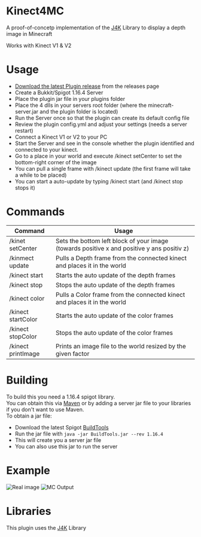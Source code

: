 # Kinect4MC
A proof-of-concetp implementation of the [J4K](https://research.dwi.ufl.edu/projects/ufdw/j4k/) Library to display a depth image in Minecraft

Works with Kinect V1 & V2

# Usage
- [Download the latest Plugin release](https://github.com/bjm021/Kinect4MC/releases/latest) from the releases page
- Create a Bukkit/Spigot 1.16.4 Server
- Place the plugin jar file in your plugins folder
- Place the 4 dlls in your servers root folder (where the minecraft-server.jar and the plugin folder is located)
- Run the Server once so that the plugin can create its default config file
- Review the plugin config.yml and adjust your settings (needs a server restart)
- Connect a Kinect V1 or V2 to your PC
- Start the Server and see in the console whether the plugin identified and connected to your kinect.
- Go to a place in your world and execute /kinect setCenter to set the bottom-right corner of the image
- You can pull a single frame with /kinect update (the first frame will take a while to be placed)
- You can start a auto-update by typing /kinect start (and /kinect stop stops it)

# Commands
| Command | Usage |
|---------|-------|
| /kinet setCenter | Sets the bottom left block of your image (towards positive x and positive y ans positiv z)
| /kinmect update | Pulls a Depth frame from the connected kinect and places it in the world |
| /kinect start | Starts the auto update of the depth frames |
| /kinect stop | Stops the auto update of the depth frames |
| /kinect color |  Pulls a Color frame from the connected kinect and places it in the world |
| /kinect startColor | Starts the auto update of the color frames |
| /kinect stopColor | Stops the auto update of the color frames |
| /kinect printImage <path> <factor> | Prints an image file to the world resized by the given factor |
  
# Building
To build this you need a 1.16.4 spigot library.<br>
You can obtain this via [Maven](https://www.spigotmc.org/wiki/spigot-maven/) or by adding a server jar file to your libraries if you don't want to use Maven.<br>
To obtain a jar file:
- Download the latest Spigot [BuildTools](https://hub.spigotmc.org/jenkins/job/BuildTools/)
- Run the jar file with `java -jar BuildTools.jar --rev 1.16.4`
- This will create you a server jar file
- You can also use this jar to run the server

# Example
![Real image](https://cdn.bjmsw.net/img/KinectRealFrame.JPEG)
![MC Output](https://cdn.bjmsw.net/img/KinectDepthMC.jpeg)

# Libraries
This plugin uses the [J4K](https://research.dwi.ufl.edu/projects/ufdw/j4k/) Library 
